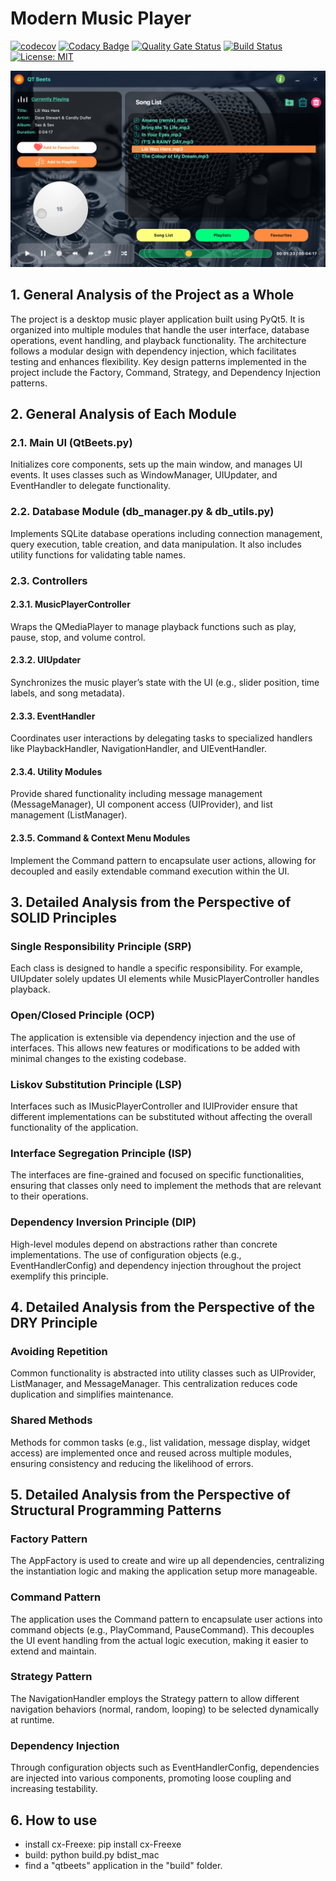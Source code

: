 # Modern Music Player

[![codecov](https://codecov.io/gh/harley029/PyQt_Advanced_Music_Player/branch/main/graph/badge.svg?token=6RNGBY6IXK)](https://codecov.io/gh/harley029/PyQt_Advanced_Music_Player)
[![Codacy Badge](https://app.codacy.com/project/badge/Grade/26102897f0694ae4b45d9106dc270160)](https://app.codacy.com/gh/harley029/PyQt_Advanced_Music_Player/dashboard?utm_source=gh&utm_medium=referral&utm_content=&utm_campaign=Badge_grade)
[![Quality Gate Status](https://sonarcloud.io/api/project_badges/measure?project=harley029_PyQt_Advanced_Music_Player&metric=alert_status)](https://sonarcloud.io/summary/new_code?id=harley029_PyQt_Advanced_Music_Player)
[![Build Status](https://github.com/harley029/PyQt_Advanced_Music_Player/actions/workflows/ci.yml/badge.svg)](https://github.com/harley029/PyQt_Advanced_Music_Player/actions)
[![License: MIT](https://img.shields.io/badge/License-MIT-yellow.svg)](LICENSE)

![Player](utils/screenshots/qtbeets2.png)

## 1. General Analysis of the Project as a Whole

The project is a desktop music player application built using PyQt5. It is organized into multiple modules that handle the user interface, database operations, event handling, and playback functionality. The architecture follows a modular design with dependency injection, which facilitates testing and enhances flexibility. Key design patterns implemented in the project include the Factory, Command, Strategy, and Dependency Injection patterns.

## 2. General Analysis of Each Module

### 2.1. Main UI (QtBeets.py)

Initializes core components, sets up the main window, and manages UI events. It uses classes such as WindowManager, UIUpdater, and EventHandler to delegate functionality.

### 2.2. Database Module (db_manager.py & db_utils.py)

Implements SQLite database operations including connection management, query execution, table creation, and data manipulation. It also includes utility functions for validating table names.

### 2.3. Controllers

#### 2.3.1. MusicPlayerController

Wraps the QMediaPlayer to manage playback functions such as play, pause, stop, and volume control.

#### 2.3.2. UIUpdater

Synchronizes the music player’s state with the UI (e.g., slider position, time labels, and song metadata).

#### 2.3.3. EventHandler

Coordinates user interactions by delegating tasks to specialized handlers like PlaybackHandler, NavigationHandler, and UIEventHandler.

#### 2.3.4. Utility Modules

Provide shared functionality including message management (MessageManager), UI component access (UIProvider), and list management (ListManager).

#### 2.3.5. Command & Context Menu Modules

Implement the Command pattern to encapsulate user actions, allowing for decoupled and easily extendable command execution within the UI.

## 3. Detailed Analysis from the Perspective of SOLID Principles

### Single Responsibility Principle (SRP)

Each class is designed to handle a specific responsibility. For example, UIUpdater solely updates UI elements while MusicPlayerController handles playback.

### Open/Closed Principle (OCP)

The application is extensible via dependency injection and the use of interfaces. This allows new features or modifications to be added with minimal changes to the existing codebase.

### Liskov Substitution Principle (LSP)

Interfaces such as IMusicPlayerController and IUIProvider ensure that different implementations can be substituted without affecting the overall functionality of the application.

### Interface Segregation Principle (ISP)

The interfaces are fine-grained and focused on specific functionalities, ensuring that classes only need to implement the methods that are relevant to their operations.

### Dependency Inversion Principle (DIP)

High-level modules depend on abstractions rather than concrete implementations. The use of configuration objects (e.g., EventHandlerConfig) and dependency injection throughout the project exemplify this principle.

## 4. Detailed Analysis from the Perspective of the DRY Principle

### Avoiding Repetition

Common functionality is abstracted into utility classes such as UIProvider, ListManager, and MessageManager. This centralization reduces code duplication and simplifies maintenance.

### Shared Methods

Methods for common tasks (e.g., list validation, message display, widget access) are implemented once and reused across multiple modules, ensuring consistency and reducing the likelihood of errors.

## 5. Detailed Analysis from the Perspective of Structural Programming Patterns

### Factory Pattern

The AppFactory is used to create and wire up all dependencies, centralizing the instantiation logic and making the application setup more manageable.

### Command Pattern

The application uses the Command pattern to encapsulate user actions into command objects (e.g., PlayCommand, PauseCommand). This decouples the UI event handling from the actual logic execution, making it easier to extend and maintain.

### Strategy Pattern

The NavigationHandler employs the Strategy pattern to allow different navigation behaviors (normal, random, looping) to be selected dynamically at runtime.

### Dependency Injection

Through configuration objects such as EventHandlerConfig, dependencies are injected into various components, promoting loose coupling and increasing testability.

## 6. How to use

- install сx-Freexe: pip install сx-Freexe
- build: python build.py bdist_mac
- find a "qtbeets" application in the "build" folder.

